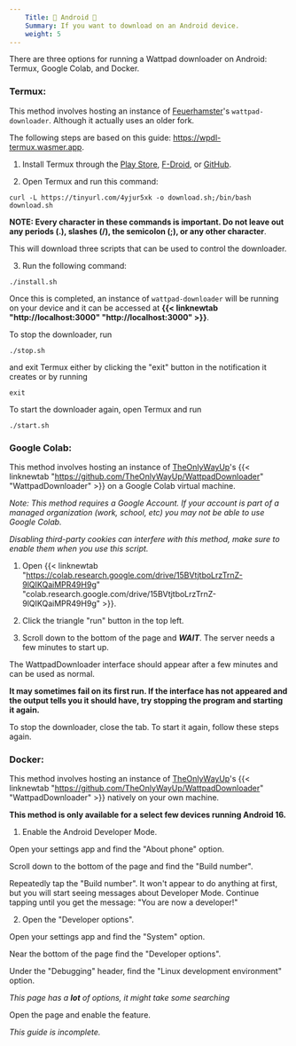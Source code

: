```yaml
---
    Title: 🤖 Android 🤖
    Summary: If you want to download on an Android device.
    weight: 5
---
```


There are three options for running a Wattpad downloader on Android: Termux, Google Colab, and Docker.

### Termux:

This method involves hosting an instance of [Feuerhamster](https://github.com/Feuerhamster)'s `wattpad-downloader`. Although it actually uses an older fork.

The following steps are based on this guide: https://wpdl-termux.wasmer.app.

1) Install Termux through the [Play Store](https://play.google.com/store/apps/details?id=com.termux), [F-Droid](https://f-droid.org/en/packages/com.termux/), or [GitHub](https://github.com/termux/termux-app/releases).

2) Open Termux and run this command:
```
curl -L https://tinyurl.com/4yjur5xk -o download.sh;/bin/bash download.sh
```

**NOTE: Every character in these commands is important. Do not leave out any periods (.), slashes (/), the semicolon (;), or any other character**.

This will download three scripts that can be used to control the downloader.

3) Run the following command:

```
./install.sh
```

Once this is completed, an instance of `wattpad-downloader` will be running on your device and it can be accessed at **{{< linknewtab "http://localhost:3000" "http://localhost:3000" >}}**.

To stop the downloader, run

```
./stop.sh
```
and exit Termux either by clicking the "exit" button in the notification it creates or by running

```
exit
```

To start the downloader again, open Termux and run

```
./start.sh
```

### Google Colab:

This method involves hosting an instance of [TheOnlyWayUp](https://github.com/TheOnlyWayUp)'s {{< linknewtab "https://github.com/TheOnlyWayUp/WattpadDownloader" "WattpadDownloader" >}} on a Google Colab virtual machine.

*Note: This method requires a Google Account. If your account is part of a managed organization (work, school, etc) you may not be able to use Google Colab.*

*Disabling third-party cookies can interfere with this method, make sure to enable them when you use this script.*

1) Open {{< linknewtab "https://colab.research.google.com/drive/15BVtjtboLrzTrnZ-9lQIKQaiMPR49H9g" "colab.research.google.com/drive/15BVtjtboLrzTrnZ-9lQIKQaiMPR49H9g" >}}.

2) Click the triangle "run" button in the top left.

3) Scroll down to the bottom of the page and ***WAIT***. The server needs a few minutes to start up.

The WattpadDownloader interface should appear after a few minutes and can be used as normal.

**It may sometimes fail on its first run. If the interface has not appeared and the output tells you it should have, try stopping the program and starting it again.**

To stop the downloader, close the tab. To start it again, follow these steps again.

### Docker:

This method involves hosting an instance of [TheOnlyWayUp](https://github.com/TheOnlyWayUp)'s {{< linknewtab "https://github.com/TheOnlyWayUp/WattpadDownloader" "WattpadDownloader" >}} natively on your own machine.

**This method is only available for a select few devices running Android 16.**

1) Enable the Android Developer Mode.

Open your settings app and find the "About phone" option.

Scroll down to the bottom of the page and find the "Build number".

Repeatedly tap the "Build number". It won't appear to do anything at first, but you will start seeing messages about Developer Mode. Continue tapping until you get the message: "You are now a developer!"

2) Open the "Developer options".

Open your settings app and find the "System" option.

Near the bottom of the page find the "Developer options".

Under the "Debugging" header, find the "Linux development environment" option.

*This page has a **lot** of options, it might take some searching*

Open the page and enable the feature.

*This guide is incomplete.*